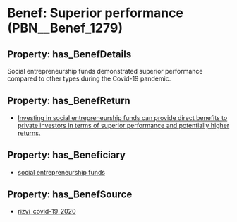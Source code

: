# Benef: __Superior performance__ (PBN__Benef_1279)

## Property: has_BenefDetails

Social entrepreneurship funds demonstrated superior performance compared to other types during the Covid-19 pandemic.

## Property: has_BenefReturn

* [Investing in social entrepreneurship funds can provide direct benefits to private investors in terms of superior performance and potentially higher returns.](../BenefReturn/PBN__BenefReturn_1442)

## Property: has_Beneficiary

* [social entrepreneurship funds](../Stakeholder/PBN__Stakeholder_504)

## Property: has_BenefSource

* [rizvi_covid-19_2020](../Article/PBN__Article_271)

